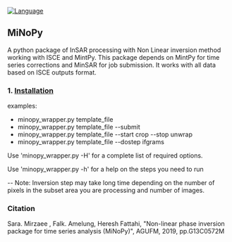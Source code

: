 [![Language](https://img.shields.io/badge/python-3.5%2B-blue.svg)](https://www.python.org/)

## MiNoPy ##

A python package of InSAR processing with Non Linear inversion method working with ISCE and MintPy.
This package depends on MintPy for time series corrections and MinSAR for job submission.
It works with all data based on ISCE outputs format.


### 1. [Installation](./installation.md) ###


examples:

- minopy_wrapper.py template_file
- minopy_wrapper.py template_file --submit
- minopy_wrapper.py template_file --start crop --stop unwrap
- minopy_wrapper.py template_file --dostep ifgrams


Use 'minopy_wrapper.py -H' for a complete list of required options.

Use 'minopy_wrapper.py -h' for a help on the steps you need to run 

-- Note:
Inversion step may take long time depending on the number of pixels in the subset area you are processing and number of images. 


### Citation ###

Sara. Mirzaee , Falk. Amelung, Heresh Fattahi, "Non-linear phase inversion package for time series analysis (MiNoPy)", AGUFM, 2019, pp.G13C0572M


